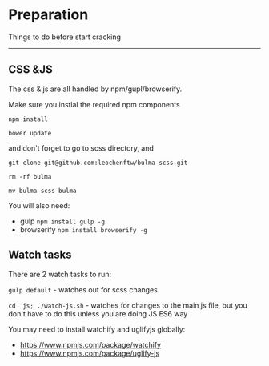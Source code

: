 # Preparation
Things to do before start cracking

---

## CSS &JS

The css & js are all handled by npm/gupl/browserify.

Make sure you instlal the required npm components

`npm install`

`bower update`

and don't forget to go to scss directory, and

`git clone git@github.com:leochenftw/bulma-scss.git`

`rm -rf bulma`

`mv bulma-scss bulma`


You will also need:

- gulp `npm install gulp -g`
- browserify `npm install browserify -g`

## Watch tasks

There are 2 watch tasks to run:

`gulp default` - watches out for scss changes.

`cd  js; ./watch-js.sh` - watches for changes to the main js file, but you don't have to do this unless you are doing JS ES6 way

You may need to install watchify and uglifyjs globally:

- https://www.npmjs.com/package/watchify
- https://www.npmjs.com/package/uglify-js
